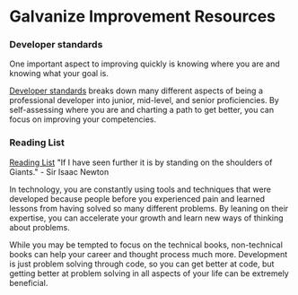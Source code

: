 # Galvanize Improvement Resources

### Developer standards

One important aspect to improving quickly is knowing where you are and knowing what your goal is.

[Developer standards](./developer_standards.md) breaks down many different aspects of being a professional developer
into junior, mid-level, and senior proficiencies. By self-assessing where you are and charting a path to get better,
you can focus on improving your competencies.

### Reading List

[Reading List](./reading_list.md)
"If I have seen further it is by standing on the shoulders of Giants." - Sir Isaac Newton

In technology, you are constantly using tools and techniques that were developed because people before you
experienced pain and learned lessons from having solved so many different problems. By leaning on their
expertise, you can accelerate your growth and learn new ways of thinking about problems.

While you may be tempted to focus on the technical books, non-technical books can help your
career and thought process much more. Development is just problem solving through code, so you can get
better at code, but getting better at problem solving in all aspects of your life can be extremely beneficial.